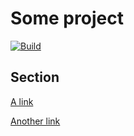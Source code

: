 <!-- mdast-util-tight-comments-start -->

# Some project

[![Build][3]][2]

<!-- comment that is removed -->

## Section

[A link][1]

<!-- mdast-util-tight-comments-end -->
<!-- comment that is removed -->

[Another link][1]

[1]: https://example.com
[2]: https://github.com/remarkjs/remark-defsplit/actions
[3]: https://github.com/remarkjs/remark-defsplit/workflows/main/badge.svg
